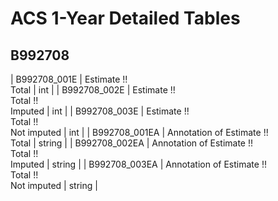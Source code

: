 # ACS 1-Year Detailed Tables

## B992708

| B992708_001E | Estimate !!<br>Total | int |
| B992708_002E | Estimate !!<br>Total !!<br>Imputed | int |
| B992708_003E | Estimate !!<br>Total !!<br>Not imputed | int |
| B992708_001EA | Annotation of Estimate !!<br>Total | string |
| B992708_002EA | Annotation of Estimate !!<br>Total !!<br>Imputed | string |
| B992708_003EA | Annotation of Estimate !!<br>Total !!<br>Not imputed | string |

